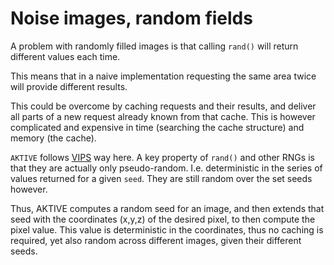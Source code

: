 # Noise images, random fields

A problem with randomly filled images is that calling `rand()` will return different values each time.

This means that in a naive implementation requesting the same area twice will provide different results.

This could be overcome by caching requests and their results, and deliver all parts of a new request already known from that cache.
This is however complicated and expensive in time (searching the cache structure) and memory (the cache).

`AKTIVE` follows [VIPS](github.com/jcupitt/libvips/) way here. A key property of `rand()` and other RNGs is that they are actually
only pseudo-random. I.e. deterministic in the series of values returned for a given `seed`. They are still random over the set seeds however.

Thus, AKTIVE computes a random seed for an image, and then extends that seed with the coordinates (x,y,z) of the desired pixel, to then compute the pixel value.
This value is deterministic in the coordinates, thus no caching is required, yet also random across different images, given their different seeds.
